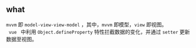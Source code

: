 <!--
 * @Author: Richard Chiang
 * @Date: 2021-02-22 14:16:33
 * @LastEditor: Richard Chiang
 * @LastEditTime: 2021-02-22 14:22:47
 * @Email: 19875991227@163.com
 * @Description: mvvm
-->
## what
<code>mvvm</code> 即 <code>model-view-view-model</code> ，其中，<code>mvvm</code> 即模型，<code>view</code> 即视图。  
<code> vue </code> 中利用 <code>Object.defineProperty</code> 特性拦截数据的变化，并通过 <code>setter</code> 更新数据至视图。 
